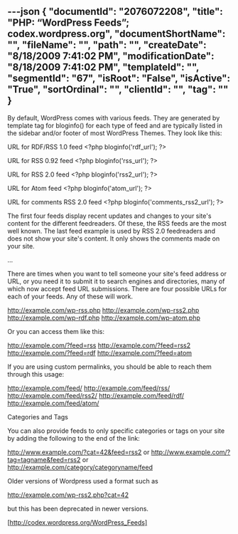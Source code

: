 ---json
{
  "documentId": "2076072208",
  "title": "PHP: “WordPress Feeds”; codex.wordpress.org",
  "documentShortName": "",
  "fileName": "",
  "path": "",
  "createDate": "8/18/2009 7:41:02 PM",
  "modificationDate": "8/18/2009 7:41:02 PM",
  "templateId": "",
  "segmentId": "67",
  "isRoot": "False",
  "isActive": "True",
  "sortOrdinal": "",
  "clientId": "",
  "tag": ""
}
---

By default, WordPress comes with various feeds. They are generated by template tag for bloginfo() for each type of feed and are typically listed in the sidebar and/or footer of most WordPress Themes. They look like this:

URL for RDF/RSS 1.0 feed 
    &lt;?php bloginfo('rdf_url'); ?&gt; 

URL for RSS 0.92 feed 
    &lt;?php bloginfo('rss_url'); ?&gt; 

URL for RSS 2.0 feed 
    &lt;?php bloginfo('rss2_url'); ?&gt; 

URL for Atom feed 
    &lt;?php bloginfo('atom_url'); ?&gt; 

URL for comments RSS 2.0 feed 
    &lt;?php bloginfo('comments_rss2_url'); ?&gt; 

The first four feeds display recent updates and changes to your site's content for the different feedreaders. Of these, the RSS feeds are the most well known. The last feed example is used by RSS 2.0 feedreaders and does not show your site's content. It only shows the comments made on your site. 

…

There are times when you want to tell someone your site's feed address or URL, or you need it to submit it to search engines and directories, many of which now accept feed URL submissions. There are four possible URLs for each of your feeds. Any of these will work.

http://example.com/wp-rss.php
http://example.com/wp-rss2.php
http://example.com/wp-rdf.php
http://example.com/wp-atom.php

Or you can access them like this:

http://example.com/?feed=rss
http://example.com/?feed=rss2
http://example.com/?feed=rdf
http://example.com/?feed=atom

If you are using custom permalinks, you should be able to reach them through this usage:

http://example.com/feed/
http://example.com/feed/rss/
http://example.com/feed/rss2/
http://example.com/feed/rdf/
http://example.com/feed/atom/

Categories and Tags

You can also provide feeds to only specific categories or tags on your site by adding the following to the end of the link:

http://www.example.com/?cat=42&feed=rss2
or
http://www.example.com/?tag=tagname&feed=rss2
or
http://example.com/category/categoryname/feed

Older versions of Wordpress used a format such as

http://example.com/wp-rss2.php?cat=42

but this has been deprecated in newer versions.


[http://codex.wordpress.org/WordPress_Feeds]
